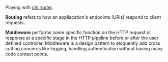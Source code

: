 Playing with [chi router](https://go-chi.io/#/README).

__Routing__ refers to how an appliacation's endpoints (URIs) respond to client requests.

__Middleware__ performs some specific function on the HTTP request or response at a specific stage in the HTTP pipeline before or after the user defined controller. Middleware is a design pattern to eloquently add cross cutting concerns like logging, handling authentication without having many code contact points.
